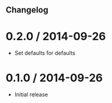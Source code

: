 ## Changelog

0.2.0 / 2014-09-26
==================

  * Set defaults for defaults

0.1.0 / 2014-09-26
==================

  * Initial release
